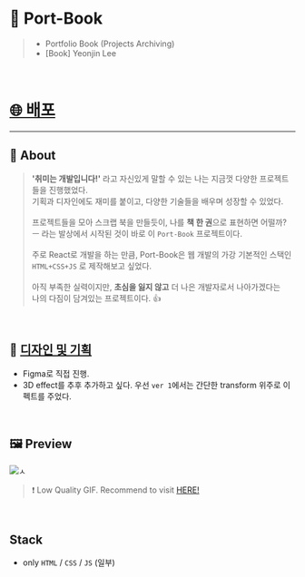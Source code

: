 # 📕 Port-Book
> - Portfolio Book (Projects Archiving)
> - [Book] Yeonjin Lee 

<br />

# [🌐 배포](https://thisisyjin.github.io/Port-Book/)


***

## 📌 About

> **'취미는 개발입니다!'** 라고 자신있게 말할 수 있는 나는 지금껏 다양한 프로젝트들을 진행했었다. <br/>
기획과 디자인에도 재미를 붙이고, 다양한 기술들을 배우며 성장할 수 있었다.<br/>
> <br/>
프로젝트들을 모아 스크랩 북을 만들듯이, 나를 **책 한 권**으로 표현하면 어떨까?<br/>
ㅡ 라는 발상에서 시작된 것이 바로 이 `Port-Book` 프로젝트이다.<br/>
> <br/>
주로 React로 개발을 하는 만큼, Port-Book은 웹 개발의 가강 기본적인 스택인<br/>
`HTML+CSS+JS` 로 제작해보고 싶었다.<br/>
> <br/>
아직 부족한 실력이지만, **초심을 잃지 않고** 더 나은 개발자로서 나아가겠다는<br/>
나의 다짐이 담겨있는 프로젝트이다. 👍

<br />

## 🎨 [디자인 및 기획](https://www.figma.com/file/R9KrGWeNzQv4CPKvHlG9qH/portfolio?node-id=0%3A1)

- Figma로 직접 진행.
- 3D effect를 추후 추가하고 싶다. 우선 `ver 1`에서는 간단한 transform 위주로 이펙트를 주었다.


<br />

## 🖼 Preview

![ㅅ](https://user-images.githubusercontent.com/89119982/175472156-3b7d5f94-3e84-4a18-8583-ed1ed16c7fb5.gif)

> ❗️ Low Quality GIF. Recommend to visit [HERE!](https://thisisyjin.github.io/Port-Book/)


<br />


## Stack

- only `HTML` / `CSS` / `JS` (일부)

